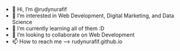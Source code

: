 - 👋 Hi, I’m @rudynurafif
- 👀 I’m interested in Web Development, Digital Marketing, and Data Science
- 🌱 I’m currently learning all of them :D
- 💞️ I’m looking to collaborate on Web Development
- 📫 How to reach me --> rudynurafif.github.io
